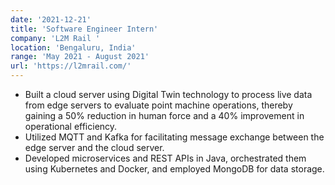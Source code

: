 ```yaml
---
date: '2021-12-21'
title: 'Software Engineer Intern'
company: 'L2M Rail '
location: 'Bengaluru, India'
range: 'May 2021 - August 2021'
url: 'https://l2mrail.com/'
---
```


- Built a cloud server using Digital Twin technology to process live data from edge servers to evaluate point machine operations, thereby gaining a 50\% reduction in human force and a 40\% improvement in operational efficiency.
- Utilized MQTT and Kafka for facilitating message exchange between the edge server and the cloud server.
- Developed microservices and REST APIs in Java, orchestrated them using Kubernetes and Docker, and employed MongoDB for data storage.
